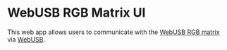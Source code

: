 # WebUSB RGB Matrix UI

This web app allows users to communicate with the [WebUSB RGB matrix](https://github.com/nico-martin/webusb-rgb-matrix) via [WebUSB](https://developer.mozilla.org/en-US/docs/Web/API/USB).